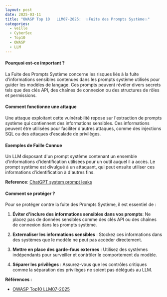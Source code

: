 ```yaml
---
layout: post
date: 2025-03-11
title: "OWASP Top 10   LLM07-2025:  💥Fuite des Prompts Système💥"
categories:
  - veille
  - CyberSec
  - Top10
  - OWASP
  - LLM
---
```


#### Pourquoi est-ce important ?

La Fuite des Prompts Système concerne les risques liés à la fuite d'informations sensibles contenues dans les prompts
système utilisés pour guider les modèles de langage. Ces prompts peuvent révéler divers secrets tels que des clés API,
des chaînes de connexion ou des structures de rôles et permissions.

#### Comment fonctionne une attaque

Une attaque exploitant cette vulnérabilité repose sur l'extraction de prompts système qui contiennent des informations
sensibles. Ces informations peuvent être utilisées pour faciliter d'autres attaques, comme des injections SQL ou des
attaques d'escalade de privilèges.

#### Exemples de Faille Connue

Un LLM disposant d'un prompt système contenant un ensemble d'informations d'identification utilisées pour un outil
auquel il a accès. Le prompt système est divulgué à un attaquant, qui peut ensuite utiliser ces informations
d'identification à d'autres fins.

**Reference**:
[ChatGPT system prompt leaks](https://github.com/LouisShark/chatgpt_system_prompt)


#### Comment se protéger ?

Pour se protéger contre la fuite des Prompts Système, il est essentiel de :

1. **Éviter d'inclure des informations sensibles dans vos prompts**: Ne placez pas de données sensibles comme des clés
   API ou des chaînes de connexion dans les prompts système.

2. **Externaliser les informations sensibles** : Stockez ces informations dans des systèmes que le modèle ne peut pas
   accéder directement.

3. **Mettre en place des garde-fous externes** : Utilisez des systèmes indépendants pour surveiller et contrôler le
   comportement du modèle.

4. **Séparer les privilèges** : Assurez-vous que les contrôles critiques comme la séparation des privilèges ne soient
   pas
   délégués au LLM.

**Références :**

- [OWASP Top10 LLM07-2025](https://genai.owasp.org/llmrisk/llm072025-system-prompt-leakage/)
